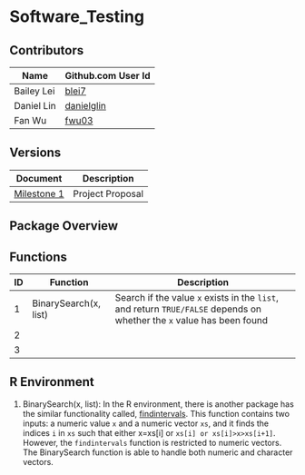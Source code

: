 # Software_Testing

## Contributors

|Name|Github.com User Id|
|--|--|
|Bailey Lei|[blei7](https://github.com/blei7)|
|Daniel Lin|[danielglin](https://github.com/danielglin)|
|Fan Wu|[fwu03](https://github.com/fwu03)|

## Versions
| Document | Description |
|-|-|
| [Milestone 1](../master/Proposal.md) | Project Proposal |

## Package Overview



## Functions

|ID|Function|Description|
|--|--|--|
|1|BinarySearch(x, list)|Search if the value `x` exists in the `list`, and return `TRUE/FALSE` depends on whether the `x` value has been found|
|2|||
|3|||

## R Environment

1. BinarySearch(x, list): In the R environment, there is another package has the similar functionality called, [findintervals](https://www.rdocumentation.org/packages/pracma/versions/1.9.9/topics/findintervals). This function contains two inputs: a numeric value `x` and a numeric vector `xs`, and it finds the indices `i` in `xs` such that either x=xs[i] or `xs[i] or xs[i]>x>xs[i+1]`. However, the `findintervals` function is restricted to numeric vectors. The BinarySearch function is able to handle both numeric and character vectors.


